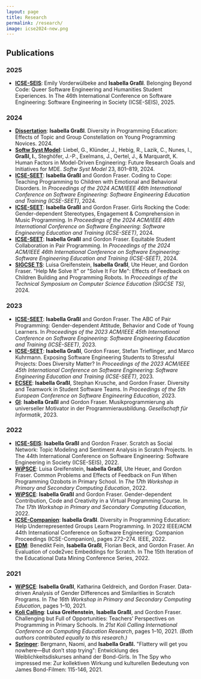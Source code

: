 ```yaml
---
layout: page
title: Research
permalink: /research/
image: icse2024-new.png
---
```



## Publications

### 2025
- [**ICSE-SEIS**](https://arxiv.org/pdf/2503.04576): Emily Vorderwülbeke and **Isabella Graßl**. Belonging Beyond Code: Queer Software Engineering and Humanities Student Experiences. In The 46th International Conference on Software Engineering: Software Engineering in Society (ICSE-SEIS), 2025.

### 2024
- [**Dissertation**](https://opus4.kobv.de/opus4-uni-passau/frontdoor/index/index/year/2024/docId/1504): **Isabella Graßl**. Diversity in Programming Education: Effects of Topic and Group Constellation on Young Programming Novices. 2024.
- [**Softw Syst Model**](https://www.springer.com/journal/10270): Liebel, G., Klünder, J., Hebig, R., Lazik, C., Nunes, I., **Graßl, I.**, Steghöfer, J.-P., Exelmans, J., Oertel, J., & Marquardt, K. Human Factors in Model-Driven Engineering: Future Research Goals and Initiatives for MDE. *Softw Syst Model* 23, 801–819, 2024.
- [**ICSE-SEET**](https://2024.icse-seet.org): **Isabella Graßl** and Gordon Fraser. Coding to Cope: Teaching Programming to Children with Emotional and Behavioral Disorders. In *Proceedings of the 2024 ACM/IEEE 46th International Conference on Software Engineering: Software Engineering Education and Training (ICSE-SEET)*, 2024.
- [**ICSE-SEET**](https://2024.icse-seet.org): **Isabella Graßl** and Gordon Fraser. Girls Rocking the Code: Gender-dependent Stereotypes, Engagement & Comprehension in Music Programming. In *Proceedings of the 2024 ACM/IEEE 46th International Conference on Software Engineering: Software Engineering Education and Training (ICSE-SEET)*, 2024.
- [**ICSE-SEET**](https://2024.icse-seet.org): **Isabella Graßl** and Gordon Fraser. Equitable Student Collaboration in Pair Programming. In *Proceedings of the 2024 ACM/IEEE 46th International Conference on Software Engineering: Software Engineering Education and Training (ICSE-SEET)*, 2024.
- [**SIGCSE TS**](https://sigcse2024.org): Luisa Greifenstein, **Isabella Graßl**, Ute Heuer, and Gordon Fraser. "Help Me Solve It" or "Solve It For Me": Effects of Feedback on Children Building and Programming Robots. In *Proceedings of the Technical Symposium on Computer Science Education (SIGCSE TS)*, 2024.

### 2023
- [**ICSE-SEET**](https://2023.icse-seet.org): **Isabella Graßl** and Gordon Fraser. The ABC of Pair Programming: Gender-dependent Attitude, Behavior and Code of Young Learners. In *Proceedings of the 2023 ACM/IEEE 45th International Conference on Software Engineering: Software Engineering Education and Training (ICSE-SEET)*, 2023.
- [**ICSE-SEET**](https://2023.icse-seet.org): **Isabella Graßl**, Gordon Fraser, Stefan Trieflinger, and Marco Kuhrmann. Exposing Software Engineering Students to Stressful Projects: Does Diversity Matter? In *Proceedings of the 2023 ACM/IEEE 45th International Conference on Software Engineering: Software Engineering Education and Training (ICSE-SEET)*, 2023.
- [**ECSEE**](https://ecsee2023.org): **Isabella Graßl**, Stephan Krusche, and Gordon Fraser. Diversity and Teamwork in Student Software Teams. In *Proceedings of the 5th European Conference on Software Engineering Education*, 2023.
- [**GI**](https://gi.de): **Isabella Graßl** and Gordon Fraser. Musikprogrammierung als universeller Motivator in der Programmierausbildung. *Gesellschaft für Informatik*, 2023.

### 2022
- [**ICSE-SEIS**](https://2022.icse-seis.org): **Isabella Graßl** and Gordon Fraser. Scratch as Social Network: Topic Modeling and Sentiment Analysis in Scratch Projects. In The 44th International Conference on Software Engineering: Software Engineering in Society (ICSE-SEIS), 2022.
- [**WiPSCE**](https://wipsce.org): Luisa Greifenstein, **Isabella Graßl**, Ute Heuer, and Gordon Fraser. Common Problems and Effects of Feedback on Fun When Programming Ozobots in Primary School. In *The 17th Workshop in Primary and Secondary Computing Education*, 2022.
- [**WiPSCE**](https://wipsce.org): **Isabella Graßl** and Gordon Fraser. Gender-dependent Contribution, Code and Creativity in a Virtual Programming Course. In *The 17th Workshop in Primary and Secondary Computing Education*, 2022.
- [**ICSE-Companion**](https://2022.icse-companion.org): **Isabella Graßl**. Diversity in Programming Education: Help Underrepresented Groups Learn Programming. In 2022 IEEE/ACM 44th International Conference on Software Engineering: Companion Proceedings (ICSE-Companion), pages 272–274. IEEE, 2022.
- [**EDM**](https://www.educationaldatamining.org): Benedikt Fein, **Isabella Graßl**, Florian Beck, and Gordon Fraser. An Evaluation of code2vec Embeddings for Scratch. In The 15th Iteration of the Educational Data Mining Conference Series, 2022.

### 2021
- [**WiPSCE**](https://wipsce.org): **Isabella Graßl**, Katharina Geldreich, and Gordon Fraser. Data-driven Analysis of Gender Differences and Similarities in Scratch Programs. In *The 16th Workshop in Primary and Secondary Computing Education*, pages 1–10, 2021.
- [**Koli Calling**](https://kolicalling.org): **Luisa Greifenstein**, **Isabella Graßl**, and Gordon Fraser. Challenging but Full of Opportunities: Teachers’ Perspectives on Programming in Primary Schools. In *21st Koli Calling International Conference on Computing Education Research*, pages 1–10, 2021. *(Both authors contributed equally to this research.)*
- [**Springer**](https://kolicalling.org): Bergmann, Naomi, and **Isabella Graßl.** "Flattery will get you nowhere—But don’t stop trying": Entwicklung des Weiblichkeitsdiskurses anhand der Bond-Girls. In The Spy who impressed me: Zur kollektiven Wirkung und kulturellen Bedeutung von James Bond-Filmen: 115-146, 2021.
